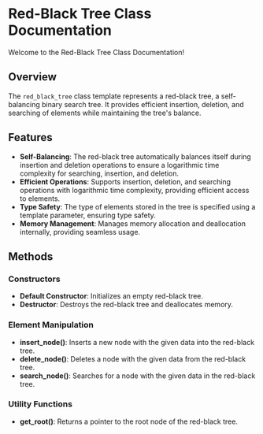 # Red-Black Tree Class Documentation

Welcome to the Red-Black Tree Class Documentation!

## Overview

The `red_black_tree` class template represents a red-black tree, a self-balancing binary search tree. It provides efficient insertion, deletion, and searching of elements while maintaining the tree's balance.

## Features

- **Self-Balancing**: The red-black tree automatically balances itself during insertion and deletion operations to ensure a logarithmic time complexity for searching, insertion, and deletion.
- **Efficient Operations**: Supports insertion, deletion, and searching operations with logarithmic time complexity, providing efficient access to elements.
- **Type Safety**: The type of elements stored in the tree is specified using a template parameter, ensuring type safety.
- **Memory Management**: Manages memory allocation and deallocation internally, providing seamless usage.

## Methods

### Constructors

- **Default Constructor**: Initializes an empty red-black tree.
- **Destructor**: Destroys the red-black tree and deallocates memory.

### Element Manipulation

- **insert_node()**: Inserts a new node with the given data into the red-black tree.
- **delete_node()**: Deletes a node with the given data from the red-black tree.
- **search_node()**: Searches for a node with the given data in the red-black tree.

### Utility Functions

- **get_root()**: Returns a pointer to the root node of the red-black tree.
